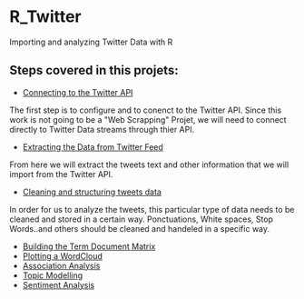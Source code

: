 # R_Twitter
Importing and analyzing Twitter Data with R

## Steps covered in this projets:
- [Connecting to the Twitter API](/Twitter_Auth.r)

The first step is to configure and to conenct to the Twitter API. Since this work is not going to be a "Web Scrapping" Projet, we will need to connect directly to Twitter Data streams through thier API.

- [Extracting the Data from Twitter Feed](../R_Twitter )

From here we will extract the tweets text and other information that we will import from the Twitter API. 

- [Cleaning and structuring tweets data](/CleaningTweets.r)

In order for us to analyze the tweets, this particular type of data needs to be cleaned and stored in a certain way. Ponctuations, White spaces, Stop Words..and others should be cleaned and handeled in a specific way.

- [Building the Term Document Matrix](../R_Twitter)
- [Plotting a WordCloud]()
- [Association Analysis]()
- [Topic Modelling]()
- [Sentiment Analysis]()
